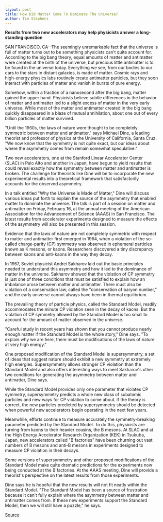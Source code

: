 ```yaml
---
layout: post
title: How Did Matter Come To Dominate The Universe?  
author: Tim Stephens
---
```


**Results from two new accelerators may help physicists answer a long-standing question**

SAN FRANCISCO, CA--The seemingly unremarkable fact that the universe is full of matter turns out to be something physicists can't quite account for. According to the big bang theory, equal amounts of matter and antimatter were created at the birth of the universe, but precious little antimatter is to be found in the universe today. Everything we see, from our bodies to our cars to the stars in distant galaxies, is made of matter. Cosmic rays and high-energy physics labs routinely create antimatter particles, but they soon interact with particles of matter and vanish in bursts of pure energy.

Somehow, within a fraction of a nanosecond after the big bang, matter gained the upper hand. Physicists believe subtle differences in the behavior of matter and antimatter led to a slight excess of matter in the very early universe. While most of the matter and antimatter created in the big bang quickly disappeared in a blaze of mutual annihilation, about one out of every billion particles of matter survived.

"Until the 1960s, the laws of nature were thought to be completely symmetric between matter and antimatter," says Michael Dine, a leading theorist and professor of physics at the University of California, Santa Cruz. "We now know that the symmetry is not quite exact, but our ideas about where the asymmetry comes from remain somewhat speculative."

Two new accelerators, one at the Stanford Linear Accelerator Center (SLAC) in Palo Alto and another in Japan, have begun to yield results that could reveal exactly how the symmetry between matter and antimatter is broken. The challenge for theorists like Dine will be to incorporate the new experimental results into a theoretical framework that satisfactorily accounts for the observed asymmetry.

In a talk entitled "Why the Universe is Made of Matter," Dine will discuss various ideas put forth to explain the source of the asymmetry that enabled matter to dominate the universe. The talk is part of a session on matter and antimatter on Friday, February 16, at the annual meeting of the American Association for the Advancement of Science (AAAS) in San Francisco. The latest results from accelerator experiments designed to measure the effects of the asymmetry will also be presented in this session.

Evidence that the laws of nature are not completely symmetric with respect to matter and antimatter first emerged in 1964, when a violation of the so-called charge-parity (CP) symmetry was observed in ephemeral particles known as K mesons, or kaons. Researchers discovered a tiny discrepancy between kaons and anti-kaons in the way they decay.

In 1967, Soviet physicist Andrei Sakharov laid out the basic principles needed to understand this asymmetry and how it led to the dominance of matter in the universe. Sakharov showed that the violation of CP symmetry is just one of three conditions that must be satisfied to explain how an imbalance arose between matter and antimatter. There must also be violation of a conservation law, called the "conservation of baryon number," and the early universe cannot always have been in thermal equilibrium.

The prevailing theory of particle physics, called the Standard Model, readily accommodates the minute CP violation seen in the decay of kaons. But the violation of CP symmetry allowed by the Standard Model is too small to account for the amount of matter observed in the universe.

"Careful study in recent years has shown that you cannot produce nearly enough matter if the Standard Model is the whole story," Dine says. "To explain why we are here, there must be modifications of the laws of nature at very high energy."

One proposed modification of the Standard Model is supersymmetry, a set of ideas that suggest nature should exhibit a new symmetry at extremely high energies. Supersymmetry allows stronger CP violation than the Standard Model and also offers interesting ways to meet Sakharov's other two conditions for generating the asymmetry between matter and antimatter, Dine says.

While the Standard Model provides only one parameter that violates CP symmetry, supersymmetry predicts a whole new class of subatomic particles and new ways for CP violation to come about. If the theory is correct, the new particles predicted by supersymmetry should be detected when powerful new accelerators begin operating in the next few years.

Meanwhile, efforts continue to measure accurately the symmetry-breaking parameter predicted by the Standard Model. To do this, physicists are turning from kaons to their heavier cousins, the B mesons. At SLAC and at the High Energy Accelerator Research Organization (KEK) in Tsukuba, Japan, new accelerators called "B factories" have been churning out vast numbers of B mesons and anti-B mesons in experiments designed to measure CP violation in their decays.

Some versions of supersymmetry and other proposed modifications of the Standard Model make quite dramatic predictions for the experiments now being conducted at the B factories. At the AAAS meeting, Dine will provide a theorist's perspective on the latest results from those experiments.

Dine says he is hopeful that the new results will not fit neatly within the Standard Model. "The Standard Model has been a source of frustration because it can't fully explain where the asymmetry between matter and antimatter comes from. If these new experiments support the Standard Model, then we will still have a puzzle," he says.

[Source](http://www1.ucsc.edu/news_events/press_releases/archive/00-01/02-01/matter.html "Permalink to How did matter come to dominate universe?")
